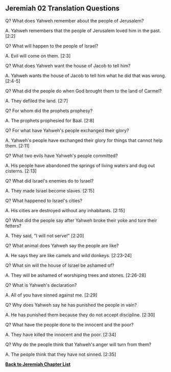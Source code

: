 ## Jeremiah 02 Translation Questions ##

Q? What does Yahweh remember about the people of Jerusalem?

A. Yahweh remembers that the people of Jerusalem loved him in the past. [2:2]

Q? What will happen to the people of Israel?

A. Evil will come on them. [2:3]

Q? What does Yahweh want the house of Jacob to tell him?

A. Yahweh wants the house of Jacob to tell him what he did that was wrong. [2:4-5]

Q? What did the people do when God brought them to the land of Carmel?

A. They defiled the land. [2:7]

Q? For whom did the prophets prophesy?

A. The prophets prophesied for Baal. [2:8]

Q? For what have Yahweh's people exchanged their glory?

A. Yahweh's people have exchanged their glory for things that cannot help them. [2:11]

Q? What two evils have Yahweh's people committed?

A. His people have abandoned the springs of living waters and dug out cisterns. [2:13]

Q? What did Israel's enemies do to Israel?

A. They made Israel become slaves. [2:15]

Q? What happened to Israel's cities?

A. His cities are destroyed without any inhabitants. [2:15]

Q? What did the people say after Yahweh broke their yoke and tore their fetters?

A. They said, "I will not serve!" [2:20]

Q? What animal does Yahweh say the people are like?

A. He says they are like camels and wild donkeys. [2:23-24]

Q? What sin will the house of Israel be ashamed of?

A. They will be ashamed of worshiping trees and stones. [2:26-28]

Q? What is Yahweh's declaration?

A. All of you have sinned against me. [2:29]

Q? Why does Yahweh say he has punished the people in vain?

A. He has punished them because they do not accept discipline. [2:30]

Q? What have the people done to the innocent and the poor?

A. They have killed the innocent and the poor. [2:34]

Q? Why do the people think that Yahweh's anger will turn from them?

A. The people think that they have not sinned. [2:35]

__[Back to Jeremiah Chapter List](./)__

